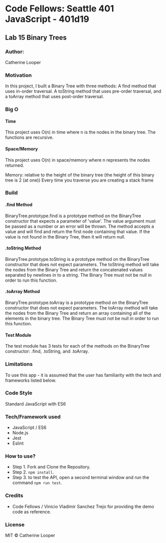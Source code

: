 # Code Fellows: Seattle 401 JavaScript - 401d19

##  Lab 15 Binary Trees

### Author:
 Catherine Looper

### Motivation

In this project, I built a Binary Tree with three methods: A find method that uses in-order traversal. A toString method that uses pre-order traversal, and a toArray method that uses post-order traversal. 

### Big O

#### Time

This project uses O(n) in time where n is the nodes in the binary tree. The functions are recursive.

#### Space/Memory

This project uses O(n) in space/memory where n represents the nodes returned. 
 
Memory: relative to the height of the binary tree (the height of this binary tree is 2 (at one)) Every time you traverse you are creating a stack frame

### Build

#### .find Method

BinaryTree.prototype.find is a prototype method on the BinaryTree constructor that expects a parameter of 'value'. The value argument must be passed as a number or an error will be thrown. The method accepts a value and will find and return the first node containing that value. If the value is not found in the Binary Tree, then it will return null.

#### .toString Method

BinaryTree.prototype.toString is a prototype method on the BinaryTree constructor that does not expect parameters. The toString method will take the nodes from the Binary Tree and return the concatenated values separated by newlines in to a string. The Binary Tree must not be null in order to run this function.

#### .toArray Method

BinaryTree.prototype.toArray is a prototype method on the BinaryTree constructor that does not expect parameters. The toArray method will take the nodes from the Binary Tree and return an array containing all of the elements in the binary tree. The Binary Tree must not be null in order to run this function. 

#### Test Module

The test module has 3 tests for each of the methods on the BinaryTree constructor: .find, .toString, and .toArray.


### Limitations

To use this app - it is assumed that the user has familiarity with the tech and frameworks listed below. 

### Code Style

Standard JavaScript with ES6

### Tech/Framework used

* JavaScript / ES6
* Node.js
* Jest
* Eslint

### How to use?

* Step 1. Fork and Clone the Repository.
* Step 2. `npm install`.
* Step 3. to test the API, open a second terminal window and run the command `npm run test`.

### Credits

* Code Fellows / Vinicio Vladimir Sanchez Trejo for providing the demo code as reference.

### License

MIT © Catherine Looper